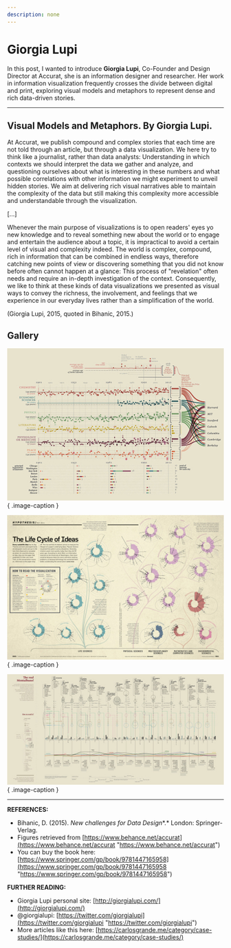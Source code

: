 ```yaml
---
description: none
---
```


# Giorgia Lupi

In this post, I wanted to introduce **Giorgia Lupi**, Co-Founder and Design Director at Accurat, she is an information designer and researcher. Her work in information visualization frequently crosses the divide between digital and print, exploring visual models and metaphors to represent dense and rich data-driven stories.

---

## Visual Models and Metaphors. By Giorgia Lupi.

At Accurat, we publish compound and complex stories that each time are not told through an article, but through a data visualization. We here try to think like a journalist, rather than data analysts: Understanding in which contexts we should interpret the data we gather and analyze, and questioning ourselves about what is interesting in these numbers and what possible correlations with other information we might experiment to unveil hidden stories. We aim at delivering rich visual narratives able to maintain the complexity of the data but still making this complexity more accessible and understandable through the visualization.

[...]

Whenever the main purpose of visualizations is to open readers' eyes yo new knowledge and to reveal something new about the world or to engage and entertain the audience about a topic, it is impractical to avoid a certain level of visual and complexity indeed. The world is complex, compound, rich in information that can be combined in endless ways, therefore catching new points of view or discovering something that you did not know before often cannot happen at a glance: This process of "revelation" often needs and require an in-depth investigation of the context. Consequently, we like to think at these kinds of data visualizations we presented as visual ways to convey the richness, the involvement, and feelings that we experience in our everyday lives rather than a simplification of the world.

(Giorgia Lupi, 2015, quoted in Bihanic, 2015.)


## Gallery

<div class="gallery grid-2 effect-zoom" markdown>

![Novels and graduates](../../assets/images/references/lupi-novels-and-graduates.jpg){ .image-caption }

![The life cycle of ideas](../../assets/images/references/lupi-the-life-cycle-of-ideas.jpg){ .image-caption }

![The real Montalbano](../../assets/images/references/lupi-the-real-montalbano.jpg){ .image-caption }

</div>

---

**REFERENCES:**

- Bihanic, D. (2015). *New challenges for Data Design**.* London: Springer-Verlag.
- Figures retrieved from [https://www.behance.net/accurat](https://www.behance.net/accurat "https://www.behance.net/accurat")
- You can buy the book here: [https://www.springer.com/gp/book/9781447165958](https://www.springer.com/gp/book/9781447165958 "https://www.springer.com/gp/book/9781447165958")

**FURTHER READING:**

- Giorgia Lupi personal site: [http://giorgialupi.com/](http://giorgialupi.com/)
- @giorgialupi: [https://twitter.com/giorgialupi](https://twitter.com/giorgialupi "https://twitter.com/giorgialupi")
- More articles like this here: [https://carlosgrande.me/category/case-studies/](https://carlosgrande.me/category/case-studies/)